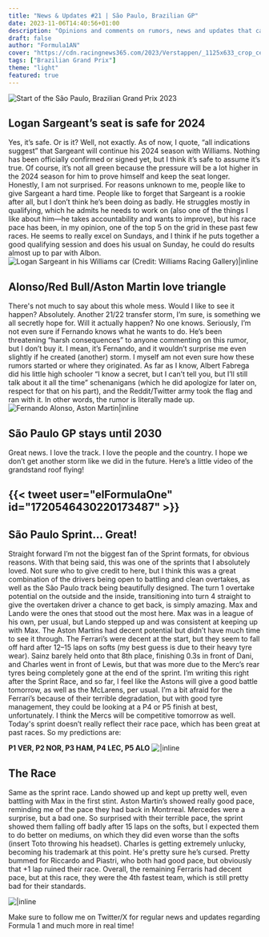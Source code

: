 ```yaml
---
title: "News & Updates #21 | São Paulo, Brazilian GP"
date: 2023-11-06T14:40:56+01:00
description: "Opinions and comments on rumors, news and updates that came out last week for the São Paulo GP!"
draft: false
author: "Formula1AN"
cover: "https://cdn.racingnews365.com/2023/Verstappen/_1125x633_crop_center-center_85_none/SI202311040320_hires_jpeg_24bit_rgb-1.jpg?v=1699124838"
tags: ["Brazilian Grand Prix"]
theme: "light"
featured: true
---
```

![Start of the São Paulo, Brazilian Grand Prix 2023](https://cdn.racingnews365.com/2023/Verstappen/_1125x633_crop_center-center_85_none/SI202311040320_hires_jpeg_24bit_rgb-1.jpg?v=1699124838)
## Logan Sargeant’s seat is safe for 2024
Yes, it’s safe. Or is it? Well, not exactly. As of now, I quote, “all indications suggest” that Sargeant will continue his 2024 season with Williams. Nothing has been officially confirmed or signed yet, but I think it’s safe to assume it’s true. Of course, it’s not all green because the pressure will be a lot higher in the 2024 season for him to prove himself and keep the seat longer. Honestly, I am not surprised. For reasons unknown to me, people like to give Sargeant a hard time. People like to forget that Sargeant is a rookie after all, but I don’t think he’s been doing as badly. He struggles mostly in qualifying, which he admits he needs to work on (also one of the things I like about him—he takes accountability and wants to improve), but his race pace has been, in my opinion, one of the top 5 on the grid in these past few races. He seems to really excel on Sundays, and I think if he puts together a good qualifying session and does his usual on Sunday, he could do results almost up to par with Albon.
![Logan Sargeant in his Williams car (Credit: Williams Racing Gallery)|inline](https://cdn.sanity.io/images/fnx611yr/production/9dbabf44659c2f8ced4ded8df7c2a6c5acc7ba50-8640x5760.jpg)


## Alonso/Red Bull/Aston Martin love triangle
There's not much to say about this whole mess. Would I like to see it happen? Absolutely. Another 21/22 transfer storm, I’m sure, is something we all secretly hope for. Will it actually happen? No one knows. Seriously, I’m not even sure if Fernando knows what he wants to do. He’s been threatening “harsh consequences” to anyone commenting on this rumor, but I don’t buy it. I mean, it’s Fernando, and it wouldn’t surprise me even slightly if he created (another) storm. I myself am not even sure how these rumors started or where they originated. As far as I know, Albert Fabrega did his little high schooler “I know a secret, but I can’t tell you, but I’ll still talk about it all the time” schenanigans (which he did apologize for later on, respect for that on his part), and the Reddit/Twitter army took the flag and ran with it. In other words, the rumor is literally made up.
![Fernando Alonso, Aston Martin|inline](https://cdn-2.motorsport.com/images/amp/2Qza5P3Y/s1000/fernando-alonso-aston-martin-f.jpg)

## São Paulo GP stays until 2030
Great news. I love the track. I love the people and the country. I hope we don’t get another storm like we did in the future. Here’s a little video of the grandstand roof flying!
## {{< tweet user="elFormulaOne" id="1720546430220173487" >}}

## São Paulo Sprint… Great!
Straight forward I’m not the biggest fan of the Sprint formats, for obvious reasons. With that being said, this was one of the sprints that I absolutely loved. Not sure who to give credit to here, but I think this was a great combination of the drivers being open to battling and clean overtakes, as well as the São Paulo track being beautifully designed. The turn 1 overtake potential on the outside and the inside, transitioning into turn 4 straight to give the overtaken driver a chance to get back, is simply amazing. Max and Lando were the ones that stood out the most here. Max was in a league of his own, per usual, but Lando stepped up and was consistent at keeping up with Max. The Aston Martins had decent potential but didn’t have much time to see it through. The Ferrari’s were decent at the start, but they seem to fall off hard after 12–15 laps on softs (my best guess is due to their heavy tyre wear). Sainz barely held onto that 8th place, finishing 0.3s in front of Dani, and Charles went in front of Lewis, but that was more due to the Merc’s rear tyres being completely gone at the end of the sprint. I’m writing this right after the Sprint Race, and so far, I feel like the Astons will give a good battle tomorrow, as well as the McLarens, per usual. I’m a bit afraid for the Ferrari’s because of their terrible degradation, but with good tyre management, they could be looking at a P4 or P5 finish at best, unfortunately. I think the Mercs will be competitive tomorrow as well. Today's sprint doesn’t really reflect their race pace, which has been great at past races. So my predictions are:

**P1 VER, P2 NOR, P3 HAM, P4 LEC, P5 ALO**
![|inline](https://media4.giphy.com/media/v1.Y2lkPTc5MGI3NjExcW52eGR0ZWYzbGpwZml2cDIyejE1ajhveGRicmNwZ2p6bmN3b2wzZCZlcD12MV9pbnRlcm5hbF9naWZfYnlfaWQmY3Q9Zw/bdxMuKDFea25ejH4SV/giphy.gif)



## The Race
Same as the sprint race. Lando showed up and kept up pretty well, even battling with Max in the first stint. Aston Martin’s showed really good pace, reminding me of the pace they had back in Montrreal. Mercedes were a surprise, but a bad one. So surprised with their terrible pace, the sprint showed them falling off badly after 15 laps on the softs, but I expected them to do better on mediums, on which they did even worse than the softs (insert Toto throwing his headset). Charles is getting extremely unlucky, becoming his trademark at this point. He's pretty sure he’s cursed. Pretty bummed for Riccardo and Piastri, who both had good pace, but obviously that +1 lap ruined their race. Overall, the remaining Ferraris had decent pace, but at this race, they were the 4th fastest team, which is still pretty bad for their standards.

![|inline](https://s.yimg.com/ny/api/res/1.2/CkK28pgq1mo.Ic_XLFxhuA--/YXBwaWQ9aGlnaGxhbmRlcjt3PTY0MDtoPTQyNg--/https://media.zenfs.com/en/cityam_736/79dd824726b2cf0220aeba9ab7ab1252)

Make sure to follow me on Twitter/X for regular news and updates regarding Formula 1 and much more in real time!
